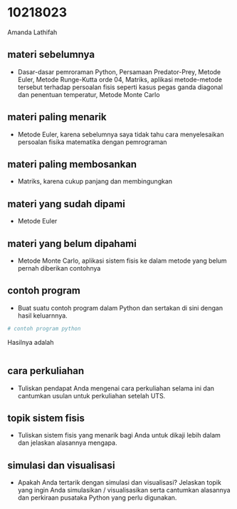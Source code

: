 # 10218023
Amanda Lathifah


## materi sebelumnya
+ Dasar-dasar pemroraman Python, Persamaan Predator-Prey, Metode Euler, Metode Runge-Kutta orde 04, Matriks, aplikasi metode-metode tersebut terhadap persoalan fisis seperti kasus pegas ganda diagonal dan penentuan temperatur, Metode Monte Carlo


## materi paling menarik
+ Metode Euler, karena sebelumnya saya tidak tahu cara menyelesaikan persoalan fisika matematika dengan pemrograman


## materi paling membosankan
+ Matriks, karena cukup panjang dan membingungkan


## materi yang sudah dipami
+ Metode Euler


## materi yang belum dipahami
+ Metode Monte Carlo, aplikasi sistem fisis ke dalam metode yang belum pernah diberikan contohnya


## contoh program
+ Buat suatu contoh program dalam Python dan sertakan di sini dengan hasil keluarnnya.

```python
# contoh program python
```

Hasilnya adalah

```
```


## cara perkuliahan
+ Tuliskan pendapat Anda mengenai cara perkuliahan selama ini dan cantumkan usulan untuk perkuliahan setelah UTS.


## topik sistem fisis
+ Tuliskan sistem fisis yang menarik bagi Anda untuk dikaji lebih dalam dan jelaskan alasannya mengapa.


## simulasi dan visualisasi
+ Apakah Anda tertarik dengan simulasi dan visualisasi? Jelaskan topik yang ingin Anda simulasikan / visualisasikan serta cantumkan alasannya dan perkiraan pusataka Python yang perlu digunakan.
